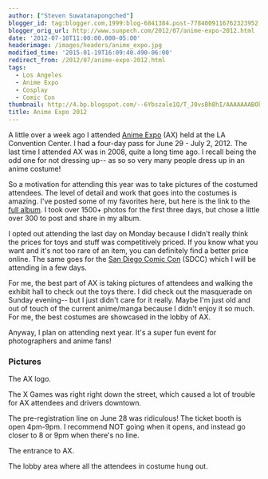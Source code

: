 ```yaml
---
author: ["Steven Suwatanapongched"]
blogger_id: tag:blogger.com,1999:blog-6841384.post-7784009116762323952
blogger_orig_url: http://www.sunpech.com/2012/07/anime-expo-2012.html
date: '2012-07-10T11:00:00.000-05:00'
headerimage: /images/headers/anime_expo.jpg
modified_time: '2015-01-19T16:09:40.490-06:00'
redirect_from: /2012/07/anime-expo-2012.html
tags:
  - Los Angeles
  - Anime Expo
  - Cosplay
  - Comic Con
thumbnail: http://4.bp.blogspot.com/--6Ybszale1Q/T_J0vsBh8hI/AAAAAAABOk8/ICCztv5riXQ/s600/2012-06-29+at+14-45-39.jpg
title: Anime Expo 2012
---
```



A little over a week ago I attended <a href="http://www.anime-expo.org/">Anime Expo</a> (AX) held at the LA Convention Center. I had a four-day pass for June 29 - July 2, 2012. The last time I attended AX was in 2008, quite a long time ago. I recall being the odd one for not dressing up-- as so so very many people dress up in an anime costume!

So a motivation for attending this year was to take pictures of the costumed attendees. The level of detail and work that goes into the costumes is amazing. I've posted some of my favorites here, but here is the link to the <a href="https://picasaweb.google.com/101693597219413173200/2012AnimeExpo">full album</a>. I took over 1500+ photos for the first three days, but chose a little over 300 to post and share in my album.

I opted out attending the last day on Monday because I didn't really think the prices for toys and stuff was competitively priced. If you know what you want and it's not too rare of an item, you can definitely find a better price online. The same goes for the <a href="http://comic-con.org/">San Diego Comic Con</a> (SDCC) which I will be attending in a few days.

For me, the best part of AX is taking pictures of attendees and walking the exhibit hall to check out the toys there. I did check out the masquerade on Sunday evening-- but I just didn't care for it really. Maybe I'm just old and out of touch of the current anime/manga because I didn't enjoy it so much. For me, the best costumes are showcased in the lobby of AX.

Anyway, I plan on attending next year. It's a super fun event for photographers and anime fans!

### Pictures

The AX logo.
<a href="http://4.bp.blogspot.com/--6Ybszale1Q/T_J0vsBh8hI/AAAAAAABOk8/ICCztv5riXQ/s600/2012-06-29+at+14-45-39.jpg" alt=""><img   border="0" src="http://4.bp.blogspot.com/--6Ybszale1Q/T_J0vsBh8hI/AAAAAAABOk8/ICCztv5riXQ/s600/2012-06-29+at+14-45-39.jpg" alt="" /></a>

The X Games was right right down the street, which caused a lot of trouble for AX attendees and drivers downtown.
<a href="http://2.bp.blogspot.com/-Itz9u-y2awk/T_J1hthc8hI/AAAAAAABOps/FJy_XV1n4nI/s600/2012-06-29+at+14-47-34.jpg" alt=""><img   border="0" src="http://2.bp.blogspot.com/-Itz9u-y2awk/T_J1hthc8hI/AAAAAAABOps/FJy_XV1n4nI/s600/2012-06-29+at+14-47-34.jpg" alt="" /></a>

The pre-registration line on June 28 was ridiculous! The ticket booth is open 4pm-9pm. I recommend NOT going when it opens, and instead go closer to 8 or 9pm when there's no line.
<a href="http://4.bp.blogspot.com/-ECA6CpN181w/T_J0xra9S3I/AAAAAAABOlM/Ds5mDnx9Fgk/s600/2012-06-28+at+16-43-08.jpg" alt=""><img   border="0" src="http://4.bp.blogspot.com/-ECA6CpN181w/T_J0xra9S3I/AAAAAAABOlM/Ds5mDnx9Fgk/s600/2012-06-28+at+16-43-08.jpg" alt="" /></a>

The entrance to AX.
<a href="http://1.bp.blogspot.com/-7nmSupQAQHE/T_J01OhAs7I/AAAAAAABOlk/u9SOJ-zopzw/s600/2012-06-28+at+18-43-10.jpg" alt=""><img   border="0" src="http://1.bp.blogspot.com/-7nmSupQAQHE/T_J01OhAs7I/AAAAAAABOlk/u9SOJ-zopzw/s600/2012-06-28+at+18-43-10.jpg" alt="" /></a>

The lobby area where all the attendees in costume hung out.
<img   border="0" src="http://3.bp.blogspot.com/-sBNplAlqfVo/T_J24ASi8SI/AAAAAAABOyA/rqF7hfDjdxA/s600/2012-06-30+at+13-41-12.jpg" alt="" />

<a href="http://2.bp.blogspot.com/-vHoWOm2yYTY/T_J09QRhioI/AAAAAAABOmc/OmTFDXJ9nJE/s600/2012-06-29+at+13-31-41.jpg" alt=""><img   border="0" src="http://2.bp.blogspot.com/-vHoWOm2yYTY/T_J09QRhioI/AAAAAAABOmc/OmTFDXJ9nJE/s600/2012-06-29+at+13-31-41.jpg" alt="" /></a>

<a href="http://3.bp.blogspot.com/-VomNlSlszHU/T_J1AAIWKiI/AAAAAAABOms/_7BRhZHNIxY/s600/2012-06-29+at+13-35-34.jpg" alt=""><img   border="0" src="http://3.bp.blogspot.com/-VomNlSlszHU/T_J1AAIWKiI/AAAAAAABOms/_7BRhZHNIxY/s600/2012-06-29+at+13-35-34.jpg" alt="" /></a>

<a href="http://4.bp.blogspot.com/-dfApFpfweos/T_J1Ce6jKKI/AAAAAAABOm8/pQdQQ0EHwU8/s600/2012-06-29+at+13-38-37.jpg" alt=""><img   border="0" src="http://4.bp.blogspot.com/-dfApFpfweos/T_J1Ce6jKKI/AAAAAAABOm8/pQdQQ0EHwU8/s600/2012-06-29+at+13-38-37.jpg" alt="" /></a>

<a href="http://1.bp.blogspot.com/-vwUixSsY-lI/T_J1MWLkawI/AAAAAAABOoE/wPGys_FoXiA/s600/2012-06-29+at+14-00-01.jpg" alt=""><img   border="0" src="http://1.bp.blogspot.com/-vwUixSsY-lI/T_J1MWLkawI/AAAAAAABOoE/wPGys_FoXiA/s600/2012-06-29+at+14-00-01.jpg" alt="" /></a>

<a href="http://4.bp.blogspot.com/-Ew02KrByYlw/T_J1QaWvDFI/AAAAAAABOoc/H38REO7-Bow/s600/2012-06-29+at+14-29-03.jpg" alt=""><img   border="0" src="http://4.bp.blogspot.com/-Ew02KrByYlw/T_J1QaWvDFI/AAAAAAABOoc/H38REO7-Bow/s600/2012-06-29+at+14-29-03.jpg" alt="" /></a>

<a href="http://4.bp.blogspot.com/-7RbN-UUezGA/T_J1UM7xxaI/AAAAAAABOos/Yb2nIQ1106w/s600/2012-06-29+at+14-34-30.jpg" alt=""><img   border="0" src="http://4.bp.blogspot.com/-7RbN-UUezGA/T_J1UM7xxaI/AAAAAAABOos/Yb2nIQ1106w/s600/2012-06-29+at+14-34-30.jpg" alt="" /></a>

<a href="http://1.bp.blogspot.com/-9bDKQDeWN0g/T_J1ZRLYvMI/AAAAAAABOo8/Zfl-KNIwyg0/s600/2012-06-29+at+14-35-45.jpg" alt=""><img   border="0" src="http://1.bp.blogspot.com/-9bDKQDeWN0g/T_J1ZRLYvMI/AAAAAAABOo8/Zfl-KNIwyg0/s600/2012-06-29+at+14-35-45.jpg" alt="" /></a>

<a href="http://3.bp.blogspot.com/-6OIP52jpROc/T_J1aWkWByI/AAAAAAABOpE/gun2wZzFImY/s600/2012-06-29+at+14-39-36.jpg" alt=""><img   border="0" src="http://3.bp.blogspot.com/-6OIP52jpROc/T_J1aWkWByI/AAAAAAABOpE/gun2wZzFImY/s600/2012-06-29+at+14-39-36.jpg" alt="" /></a>

<a href="http://1.bp.blogspot.com/-cNYNqegJM2U/T_J13GHO3FI/AAAAAAABOr0/eBhQJtTY1iQ/s600/2012-06-29+at+15-46-10.jpg" alt=""><img   border="0" src="http://1.bp.blogspot.com/-cNYNqegJM2U/T_J13GHO3FI/AAAAAAABOr0/eBhQJtTY1iQ/s600/2012-06-29+at+15-46-10.jpg" alt="" /></a>

<a href="http://4.bp.blogspot.com/-QKkuy8YBFZw/T_J2LZuubbI/AAAAAAABOt0/hFSTupUv9_s/s600/2012-06-29+at+16-12-04.jpg" alt=""><img   border="0" src="http://4.bp.blogspot.com/-QKkuy8YBFZw/T_J2LZuubbI/AAAAAAABOt0/hFSTupUv9_s/s600/2012-06-29+at+16-12-04.jpg" alt="" /></a>

<a href="http://3.bp.blogspot.com/-YKrrhRg6SYc/T_J2TxTlEBI/AAAAAAABOuk/qRc20PlKif8/s600/2012-06-29+at+16-23-13.jpg" alt=""><img   border="0" src="http://3.bp.blogspot.com/-YKrrhRg6SYc/T_J2TxTlEBI/AAAAAAABOuk/qRc20PlKif8/s600/2012-06-29+at+16-23-13.jpg" alt="" /></a>

<a href="http://1.bp.blogspot.com/-NjT6EOEHFsQ/T_J2oGS8N1I/AAAAAAABOwU/VjlAtoZTyhI/s600/2012-06-29+at+17-12-25.jpg" alt=""><img   border="0" src="http://1.bp.blogspot.com/-NjT6EOEHFsQ/T_J2oGS8N1I/AAAAAAABOwU/VjlAtoZTyhI/s600/2012-06-29+at+17-12-25.jpg" alt="" /></a>

<a href="http://2.bp.blogspot.com/-OQ6JYnKhe4I/T_J21hCyaVI/AAAAAAABOxw/yuKBPvVhoxk/s600/2012-06-29+at+17-45-03.jpg" alt=""><img   border="0" src="http://2.bp.blogspot.com/-OQ6JYnKhe4I/T_J21hCyaVI/AAAAAAABOxw/yuKBPvVhoxk/s600/2012-06-29+at+17-45-03.jpg" alt="" /></a>

<a href="http://2.bp.blogspot.com/-w3xcK846_a0/T_J3L0Vj4GI/AAAAAAABO0A/hIOpUcXXyE0/s600/2012-06-30+at+14-08-48.jpg" alt=""><img   border="0" src="http://2.bp.blogspot.com/-w3xcK846_a0/T_J3L0Vj4GI/AAAAAAABO0A/hIOpUcXXyE0/s600/2012-06-30+at+14-08-48.jpg" alt="" /></a>

<a href="http://3.bp.blogspot.com/-W7TZp2pDXxs/T_J3lRAYt3I/AAAAAAABO2g/wgPsN0MM7GE/s600/2012-06-30+at+14-59-43.jpg" alt=""><img   border="0" src="http://3.bp.blogspot.com/-W7TZp2pDXxs/T_J3lRAYt3I/AAAAAAABO2g/wgPsN0MM7GE/s600/2012-06-30+at+14-59-43.jpg" alt="" /></a>

<a href="http://1.bp.blogspot.com/-6n8xbtDeMh0/T_J3_jx4tKI/AAAAAAABO5I/RpC8fea224Y/s600/2012-06-30+at+16-34-48.jpg" alt=""><img   border="0" src="http://1.bp.blogspot.com/-6n8xbtDeMh0/T_J3_jx4tKI/AAAAAAABO5I/RpC8fea224Y/s600/2012-06-30+at+16-34-48.jpg" alt="" /></a>

<a href="http://3.bp.blogspot.com/-2pALCaRgurQ/T_J4sBXO2ZI/AAAAAAABO9Y/nJMgoLzcFMY/s600/2012-07-01+at+12-32-15.jpg" alt=""><img   border="0" src="http://3.bp.blogspot.com/-2pALCaRgurQ/T_J4sBXO2ZI/AAAAAAABO9Y/nJMgoLzcFMY/s600/2012-07-01+at+12-32-15.jpg" alt="" /></a>

<a href="http://3.bp.blogspot.com/-X8pC0tMqU5c/T_J4-wVxXqI/AAAAAAABO_Q/G-93jGyPCPI/s600/2012-07-01+at+13-06-52.jpg" alt=""><img   border="0" src="http://3.bp.blogspot.com/-X8pC0tMqU5c/T_J4-wVxXqI/AAAAAAABO_Q/G-93jGyPCPI/s600/2012-07-01+at+13-06-52.jpg" alt="" /></a>

<a href="http://3.bp.blogspot.com/-iSiN4ckMWPA/T_J5LIZxb1I/AAAAAAABPAo/IWaF-TSQxzc/s600/2012-07-01+at+13-19-17.jpg" alt=""><img   border="0" src="http://3.bp.blogspot.com/-iSiN4ckMWPA/T_J5LIZxb1I/AAAAAAABPAo/IWaF-TSQxzc/s600/2012-07-01+at+13-19-17.jpg" alt="" /></a>

<a href="http://1.bp.blogspot.com/-Vysw95BrIPw/T_J8DHf-k6I/AAAAAAABPBw/dkXi0lKENqA/s600/2012-07-01+at+13-27-26.jpg" alt=""><img   border="0" src="http://1.bp.blogspot.com/-Vysw95BrIPw/T_J8DHf-k6I/AAAAAAABPBw/dkXi0lKENqA/s600/2012-07-01+at+13-27-26.jpg" alt="" /></a>

<a href="http://2.bp.blogspot.com/-N6Pb5wen7UI/T_J8eJ1P-xI/AAAAAAABPEQ/A8SG1B_6OOE/s600/2012-07-01+at+15-10-01.jpg" alt=""><img   border="0" src="http://2.bp.blogspot.com/-N6Pb5wen7UI/T_J8eJ1P-xI/AAAAAAABPEQ/A8SG1B_6OOE/s600/2012-07-01+at+15-10-01.jpg" alt="" /></a>

<a href="http://3.bp.blogspot.com/-2gR6PZDIaRc/T_J83DKJBwI/AAAAAAABPGg/bcNyelB4IVs/s600/2012-07-01+at+15-30-21.jpg" alt=""><img   border="0" src="http://3.bp.blogspot.com/-2gR6PZDIaRc/T_J83DKJBwI/AAAAAAABPGg/bcNyelB4IVs/s600/2012-07-01+at+15-30-21.jpg" alt="" /></a>

<a href="http://3.bp.blogspot.com/-roh_otebhi0/T_J8_chvN4I/AAAAAAABPHY/KQrMN6cX0j0/s600/2012-07-01+at+16-03-09.jpg" alt=""><img   border="0" src="http://3.bp.blogspot.com/-roh_otebhi0/T_J8_chvN4I/AAAAAAABPHY/KQrMN6cX0j0/s600/2012-07-01+at+16-03-09.jpg" alt="" /></a>